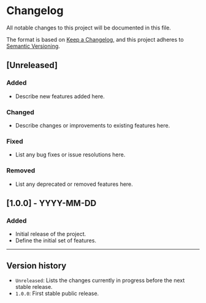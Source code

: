 # Changelog

All notable changes to this project will be documented in this file.

The format is based on [Keep a Changelog](https://keepachangelog.com/en/1.0.0/), and this project adheres to [Semantic Versioning](https://semver.org/spec/v2.0.0.html).

## [Unreleased]
### Added
- Describe new features added here.

### Changed
- Describe changes or improvements to existing features here.

### Fixed
- List any bug fixes or issue resolutions here.

### Removed
- List any deprecated or removed features here.

## [1.0.0] - YYYY-MM-DD
### Added
- Initial release of the project.
- Define the initial set of features.

---

## Version history

- `Unreleased`: Lists the changes currently in progress before the next stable release.
- `1.0.0`: First stable public release.
